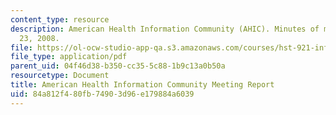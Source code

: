 ```yaml
---
content_type: resource
description: American Health Information Community (AHIC). Minutes of meeting September
  23, 2008.
file: https://ol-ocw-studio-app-qa.s3.amazonaws.com/courses/hst-921-information-technology-in-the-health-care-system-of-the-future-spring-2009/84a812f480fb74903d96e179884a6039_MITHST_921S09_read03_ahic.pdf
file_type: application/pdf
parent_uid: 04f46d38-b350-cc35-5c88-1b9c13a0b50a
resourcetype: Document
title: American Health Information Community Meeting Report
uid: 84a812f4-80fb-7490-3d96-e179884a6039
---
```

